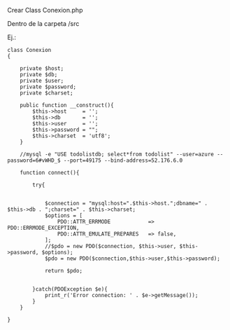 Crear Class Conexion.php

Dentro de la carpeta /src

Ej.: 

	class Conexion
	{

		private $host;
	    private $db;
	    private $user;
	    private $password;
	    private $charset;

	    public function __construct(){
	        $this->host     = '';
	        $this->db       = '';
	        $this->user     = '';
	        $this->password = "";
	        $this->charset  = 'utf8';
	    }

	    //mysql -e "USE todolistdb; select*from todolist" --user=azure --password=6#vWHD_$ --port=49175 --bind-address=52.176.6.0

	    function connect(){
	    
	        try{

	            
	            $connection = "mysql:host=".$this->host.";dbname=" . $this->db . ";charset=" . $this->charset;
	            $options = [
	                PDO::ATTR_ERRMODE            => PDO::ERRMODE_EXCEPTION,
	                PDO::ATTR_EMULATE_PREPARES   => false,
	            ];
	            //$pdo = new PDO($connection, $this->user, $this->password, $options);
	            $pdo = new PDO($connection,$this->user,$this->password);
	        
	            return $pdo;


	        }catch(PDOException $e){
	            print_r('Error connection: ' . $e->getMessage());
	        }   
	    }

	}
